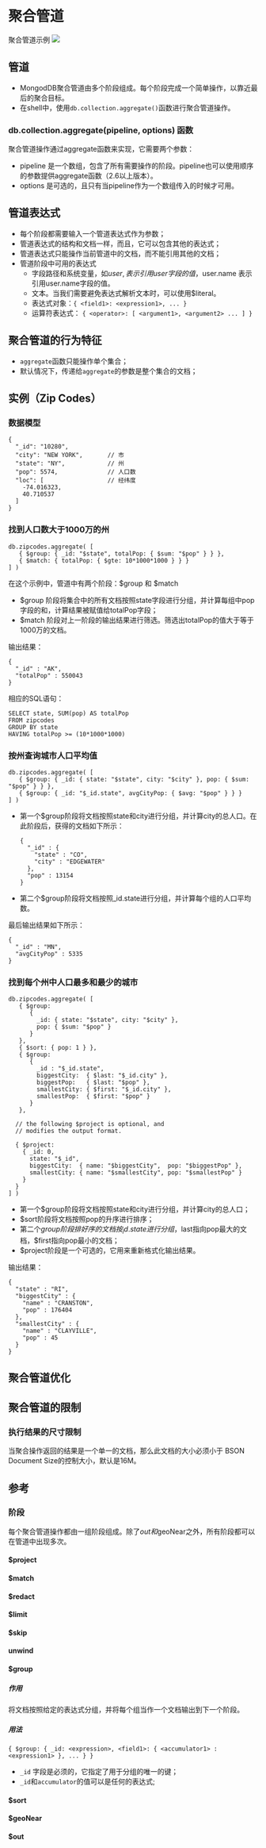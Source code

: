 # 聚合管道

聚合管道示例
![](aggregation-pipeline.png)

## 管道

- MongodDB聚合管道由多个阶段组成。每个阶段完成一个简单操作，以靠近最后的聚合目标。
- 在shell中，使用` db.collection.aggregate() `函数进行聚合管道操作。

### db.collection.aggregate(pipeline, options) 函数

聚合管道操作通过aggregate函数来实现，它需要两个参数：
- pipeline 是一个数组，包含了所有需要操作的阶段。pipeline也可以使用顺序的参数提供aggregate函数（2.6以上版本）。
- options 是可选的，且只有当pipeline作为一个数组传入的时候才可用。

## 管道表达式

- 每个阶段都需要输入一个管道表达式作为参数；
- 管道表达式的结构和文档一样，而且，它可以包含其他的表达式；
- 管道表达式只能操作当前管道中的文档，而不能引用其他的文档；
- 管道阶段中可用的表达式
	- 字段路径和系统变量，如$user, 表示引用user字段的值，$user.name 表示引用user.name字段的值。
	- 文本。当我们需要避免表达式解析文本时，可以使用$literal。
	- 表达式对象：`{ <field1>: <expression1>, ... }`
	- 运算符表达式： `{ <operator>: [ <argument1>, <argument2> ... ] }`

## 聚合管道的行为特征

- `aggregate`函数只能操作单个集合；
- 默认情况下，传递给`aggregate`的参数是整个集合的文档；

## 实例（Zip Codes）

### 数据模型

```
{
  "_id": "10280",
  "city": "NEW YORK",		// 市
  "state": "NY",			// 州
  "pop": 5574,				// 人口数
  "loc": [					// 经纬度
    -74.016323,
    40.710537
  ]
}
```

### 找到人口数大于1000万的州

```
db.zipcodes.aggregate( [
   { $group: { _id: "$state", totalPop: { $sum: "$pop" } } },
   { $match: { totalPop: { $gte: 10*1000*1000 } } }
] )
```

在这个示例中，管道中有两个阶段：$group 和 $match
- $group 阶段将集合中的所有文档按照state字段进行分组，并计算每组中pop字段的和，计算结果被赋值给totalPop字段；
- $match 阶段对上一阶段的输出结果进行筛选。筛选出totalPop的值大于等于1000万的文档。

输出结果：

```
{
  "_id" : "AK",
  "totalPop" : 550043
}
```

相应的SQL语句：

```
SELECT state, SUM(pop) AS totalPop
FROM zipcodes
GROUP BY state
HAVING totalPop >= (10*1000*1000)
```

### 按州查询城市人口平均值

```
db.zipcodes.aggregate( [
   { $group: { _id: { state: "$state", city: "$city" }, pop: { $sum: "$pop" } } },
   { $group: { _id: "$_id.state", avgCityPop: { $avg: "$pop" } } }
] )
```

- 第一个$group阶段将文档按照state和city进行分组，并计算city的总人口。在此阶段后，获得的文档如下所示：

	```
	{
	  "_id" : {
	    "state" : "CO",
	    "city" : "EDGEWATER"
	  },
	  "pop" : 13154
	}
	```

- 第二个$group阶段将文档按照_id.state进行分组，并计算每个组的人口平均数。

最后输出结果如下所示：

```
{
  "_id" : "MN",
  "avgCityPop" : 5335
}
```

### 找到每个州中人口最多和最少的城市

```
db.zipcodes.aggregate( [
   { $group:
      {
        _id: { state: "$state", city: "$city" },
        pop: { $sum: "$pop" }
      }
   },
   { $sort: { pop: 1 } },
   { $group:
      {
        _id : "$_id.state",
        biggestCity:  { $last: "$_id.city" },
        biggestPop:   { $last: "$pop" },
        smallestCity: { $first: "$_id.city" },
        smallestPop:  { $first: "$pop" }
      }
   },

  // the following $project is optional, and
  // modifies the output format.

  { $project:
    { _id: 0,
      state: "$_id",
      biggestCity:  { name: "$biggestCity",  pop: "$biggestPop" },
      smallestCity: { name: "$smallestCity", pop: "$smallestPop" }
    }
  }
] )
```

- 第一个$group阶段将文档按照state和city进行分组，并计算city的总人口；
- $sort阶段将文档按照pop的升序进行排序；
- 第二个$group阶段排好序的文档按_id.state进行分组，$last指向pop最大的文档，$first指向pop最小的文档；
- $project阶段是一个可选的，它用来重新格式化输出结果。

输出结果：

```
{
  "state" : "RI",
  "biggestCity" : {
    "name" : "CRANSTON",
    "pop" : 176404
  },
  "smallestCity" : {
    "name" : "CLAYVILLE",
    "pop" : 45
  }
}
```

## 聚合管道优化

## 聚合管道的限制

### 执行结果的尺寸限制

当聚合操作返回的结果是一个单一的文档，那么此文档的大小必须小于 BSON Document Size的控制大小，默认是16M。

## 参考

### 阶段

每个聚合管道操作都由一组阶段组成。除了$out和$geoNear之外，所有阶段都可以在管道中出现多次。

#### $project

#### $match

#### $redact

#### $limit

#### $skip

#### unwind

#### $group

##### 作用
将文档按照给定的表达式分组，并将每个组当作一个文档输出到下一个阶段。

##### 用法

```
{ $group: { _id: <expression>, <field1>: { <accumulator1> : <expression1> }, ... } }

```

- `_id` 字段是必须的，它指定了用于分组的唯一的键；
- `_id`和`accumulator`的值可以是任何的表达式;

#### $sort

#### $geoNear

#### $out